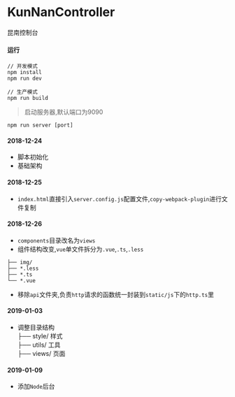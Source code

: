 # KunNanController
昆南控制台

#### 运行  
```
// 开发模式
npm install
npm run dev
```  
```
// 生产模式  
npm run build
```  

> 启动服务器,默认端口为9090  

```  
npm run server [port]
```

#### 2018-12-24  
- 脚本初始化  
- 基础架构  

#### 2018-12-25
- `index.html`直接引入`server.config.js`配置文件,`copy-webpack-plugin`进行文件复制  

#### 2018-12-26
- `components`目录改名为`views`  
- 组件结构改变,`vue`单文件拆分为`.vue`,`.ts`,`.less`  
```
├── img/
├── *.less
├── *.ts
└── *.vue
```
- 移除`api`文件夹,负责`http`请求的函数统一封装到`static/js`下的`http.ts`里  

#### 2019-01-03  
- 调整目录结构  
├── style/  样式  
├── utils/  工具  
├── views/  页面  

#### 2019-01-09  
- 添加`Node`后台  